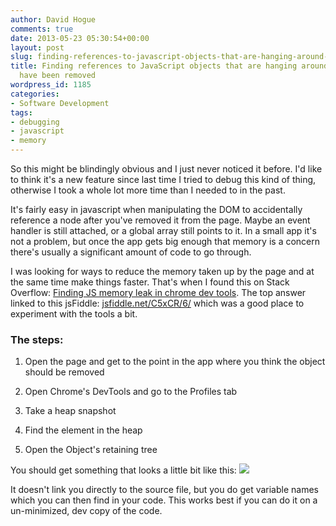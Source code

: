 ```yaml
---
author: David Hogue
comments: true
date: 2013-05-23 05:30:54+00:00
layout: post
slug: finding-references-to-javascript-objects-that-are-hanging-around-after-they-have-been-removed
title: Finding references to JavaScript objects that are hanging around after they
  have been removed
wordpress_id: 1185
categories:
- Software Development
tags:
- debugging
- javascript
- memory
---
```


So this might be blindingly obvious and I just never noticed it before. I'd like to think it's a new feature since last time I tried to debug this kind of thing, otherwise I took a whole lot more time than I needed to in the past.

It's fairly easy in javascript when manipulating the DOM to accidentally reference a node after you've removed it from the page. Maybe an event handler is still attached, or a global array still points to it. In a small app it's not a problem, but once the app gets big enough that memory is a concern there's usually a significant amount of code to go through.

I was looking for ways to reduce the memory taken up by the page and at the same time make things faster. That's when I found this on Stack Overflow: [Finding JS memory leak in chrome dev tools](http://stackoverflow.com/q/11930050/32127). The top answer linked to this jsFiddle: [jsfiddle.net/C5xCR/6/](http://jsfiddle.net/C5xCR/6/) which was a good place to experiment with the tools a bit.



### The steps:





	
  1. Open the page and get to the point in the app where you think the object should be removed

	
  2. Open Chrome's DevTools and go to the Profiles tab

	
  3. Take a heap snapshot

	
  4. Find the element in the heap

	
  5. Open the Object's retaining tree



You should get something that looks a little bit like this:
![](http://davidhogue.com/blog/wp-content/uploads/2013/05/dev%20tools%20references.png)


It doesn't link you directly to the source file, but you do get variable names which you can then find in your code. This works best if you can do it on a un-minimized, dev copy of the code.
